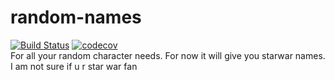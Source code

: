 # random-names
[![Build Status](https://travis-ci.org/suwigyarathore/random-names.svg?branch=master)](https://travis-ci.org/suwigyarathore/random-names)
[![codecov](https://codecov.io/gh/suwigyarathore/random-names/branch/master/graph/badge.svg)](https://codecov.io/gh/suwigyarathore/random-names)   
For all your random character needs.
For now it will give you starwar names. I am not sure if u r star war fan 
